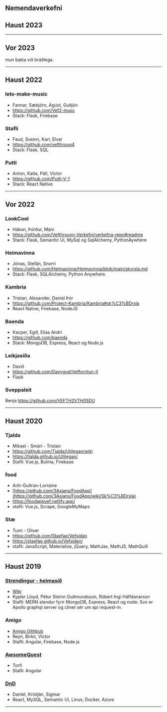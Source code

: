 ## Nemendaverkefni

## Haust 2023

---

## Vor 2023
mun bæta við bráðlega.

---

## Haust 2022

### lets-make-music
- Fannar, Sæbjörn, Ágúst, Guðjón
- https://github.com/Vef2-musc
- Stack: Flask, Firebase

### Stafli
- Faud, Sveinn, Karl, Elvar
- https://github.com/vefthroun4
- Stack: Flask, SQL

### Putti
- Anton, Katla, Páll, Victor
- https://github.com/Putti-V-1
- Stack: React Native

<!--
D&D, 
- Hörður
- [https://github.com/hordur99/DMs_Familiar](https://github.com/hordur99/dms_familiar)
- Stack: React
-->

---

## Vor 2022

### LookCool
- Hákon, Þórður, Máni
- https://github.com/Vefthrounn-Verkefni/verkefna-repo#readme
- Stack: Flask, Semantic Ui, MySql og SqlAlchemy, PythonAywhere

### Heimavinna
- Jónas, Stefán, Snorri
- https://github.com/Heimavinna/Heimavinna/blob/main/skyrsla.md
- Stack: Flask, SQLAlchemy, Python Anywhere.

### Kambria
- Tristan, Alexander, Daniel Þór
- https://github.com/Project-Kambria/Kambria#sk%C3%BDrsla
- React Native, Firebase, NodeJS

### Baenda
- Kacper, Egill, Elías Andri
- https://github.com/baenda
- Stack: MongoDB, Express, React og Node.js

### Leikjasíða
- Davíð
- https://github.com/Davygod/Vefforritun-II
- Flask

### Sveppaleit
Benja
https://github.com/VEFTH2VTH05DU

---

## Haust 2020

### Tjalda
- Mikael - Smári - Tristan
- https://github.com/Tjalda/Utilegan/wiki
- https://tjalda.github.io/Utilegan/
- Stafli: Vue.js, Bulma, Firebase


### food
- Anh-Guðrún-Lorraine
- [https://github.com/3Asians/FoodApp](https://github.com/3Asians/FoodApp/wiki/Sk%C3%BDrsla)
- https://foodappvef.netlify.app/
- stafli: Vue.js, Scrape, GoogleMyMaps  


### Stæ 
- Tumi - Oliver
- https://github.com/Staefae/Vefsidan
- https://staefae.github.io/Vefsidan/
- stafli: JavaScript, Materialize, jQuery, MathJax, MathJS, MathQuill

---

## Haust 2019

### [Strendingur - heimasíð](http://tolvubraut.is/VEF4-Haust19-TenderStrendingur/)
- [Wiki](https://github.com/Robertingi00/Tender-Strendingur/wiki/Sk%C3%BDrsla)
- Kypler Lloyd, Pétur Steinn Guðmundsson, Róbert Ingi Hálfdanarson
- Stafli: MERN stendur fyrir MongoDB, Express, React og node. Svo er Apollo graphql server og clinet sér um api request-in.

### Amigo
- [Amigo Githbub](https://github.com/omegindino/amigo)
- Reyn, Birkir, Victor
- Stafli: Angular, Firebase, Node.js

### [AwsomeQuest](https://github.com/AwesomeQuest/VEFTH2VTH05DU-master/wiki/Website-aims,-functions,-and-notes.)
- Torfi
- Stafli: Angular

### [DnD](https://github.com/Kristjan-O-Ragnarsson/DnD-Web)
- Daníel, Kristján, Sigmar
- React, MySQL, Semantic UI, Linux, Docker, Azure

---
